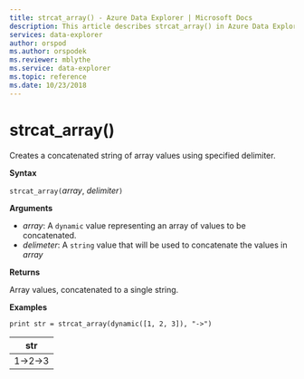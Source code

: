 ```yaml
---
title: strcat_array() - Azure Data Explorer | Microsoft Docs
description: This article describes strcat_array() in Azure Data Explorer.
services: data-explorer
author: orspod
ms.author: orspodek
ms.reviewer: mblythe
ms.service: data-explorer
ms.topic: reference
ms.date: 10/23/2018
---
```

# strcat_array()

Creates a concatenated string of array values using specified delimiter.
    
**Syntax**

`strcat_array(`*array*, *delimiter*`)`

**Arguments**

* *array*: A `dynamic` value representing an array of values to be concatenated.
* *delimeter*: A `string` value that will be used to concatenate the values in *array*

**Returns**

Array values, concatenated to a single string.

**Examples**
  
```kusto
print str = strcat_array(dynamic([1, 2, 3]), "->")
```

|str|
|---|
|1->2->3|